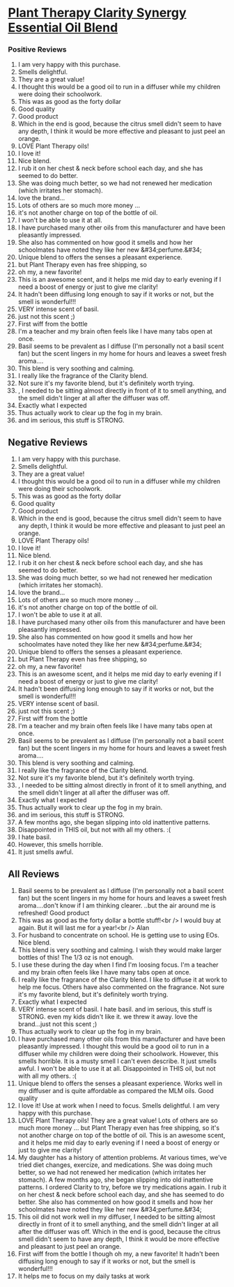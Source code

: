 # [Plant Therapy Clarity Synergy Essential Oil Blend](https://products.checkmycream.com/products/Plant-Therapy-Clarity-Synergy-Essential-Oil-Blend.html)

### Positive Reviews

<ol>
      <li>I am very happy with this purchase.</li>
      <li>Smells delightful.  </li>
      <li>They are a great value!</li>
      <li>I thought this would be a good oil to run in a diffuser while my children were doing their schoolwork.</li>
      <li>This was as good as the forty dollar</li>
      <li>Good quality</li>
      <li>Good product</li>
      <li>Which in the end is good, because the citrus smell didn&#x27;t seem to have any depth, I think it would be more effective and pleasant to just peel an orange.</li>
      <li>LOVE Plant Therapy oils!</li>
      <li>I love it!  </li>
      <li>Nice blend.</li>
      <li>I rub it on her chest &amp; neck before school each day, and she has seemed to do better.  </li>
      <li>She was doing much better, so we had not renewed her medication (which irritates her stomach).  </li>
      <li>love the brand...</li>
      <li>Lots of others are so much more money ...</li>
      <li>it&#x27;s not another charge on top of the bottle of oil.</li>
      <li>I won&#x27;t be able to use it at all.</li>
      <li>I have purchased many other oils from this manufacturer and have been pleasantly impressed.  </li>
      <li>She also has commented on how good it smells and how her schoolmates have noted they like her new &amp;#34;perfume.&amp;#34;</li>
      <li>Unique blend to offers the senses a pleasant experience.  </li>
      <li>but Plant Therapy even has free shipping, so</li>
      <li>oh my, a new favorite!</li>
      <li>This is an awesome scent, and it helps me mid day to early evening if I need a boost of energy or just to give me clarity!</li>
      <li>It hadn&#x27;t been diffusing long enough to say if it works or not, but the smell is wonderful!!!</li>
      <li>VERY intense scent of basil.  </li>
      <li>just not this scent ;)</li>
      <li>First wiff from the bottle</li>
      <li>I&#x27;m a teacher and my brain often feels like I have many tabs open at once.</li>
      <li>Basil seems to be prevalent as I diffuse (I&#x27;m personally not a basil scent fan) but the scent lingers in my home for hours and leaves a sweet fresh aroma....</li>
      <li>This blend is very soothing and calming.</li>
      <li>I really like the fragrance of the Clarity blend.</li>
      <li>Not sure it&#x27;s my favorite blend, but it&#x27;s definitely worth trying.</li>
      <li>, I needed to be sitting almost directly in front of it to smell anything, and the smell didn&#x27;t linger at all after the diffuser was off.</li>
      <li>Exactly what I expected</li>
      <li>Thus actually work to clear up the fog in my brain.</li>
      <li>and im serious, this stuff is STRONG.  </li>
</ol>


<h2>Negative Reviews</h2>
<ol>
<li> I am very happy with this purchase.</li>
<li> Smells delightful.  </li>
<li> They are a great value!</li>
<li> I thought this would be a good oil to run in a diffuser while my children were doing their schoolwork.</li>
<li> This was as good as the forty dollar</li>
<li> Good quality</li>
<li> Good product</li>
<li> Which in the end is good, because the citrus smell didn&#x27;t seem to have any depth, I think it would be more effective and pleasant to just peel an orange.</li>
<li> LOVE Plant Therapy oils!</li>
<li> I love it!  </li>
<li> Nice blend.</li>
<li> I rub it on her chest &amp; neck before school each day, and she has seemed to do better.  </li>
<li> She was doing much better, so we had not renewed her medication (which irritates her stomach).  </li>
<li> love the brand...</li>
<li> Lots of others are so much more money ...</li>
<li> it&#x27;s not another charge on top of the bottle of oil.</li>
<li> I won&#x27;t be able to use it at all.</li>
<li> I have purchased many other oils from this manufacturer and have been pleasantly impressed.  </li>
<li> She also has commented on how good it smells and how her schoolmates have noted they like her new &amp;#34;perfume.&amp;#34;</li>
<li> Unique blend to offers the senses a pleasant experience.  </li>
<li> but Plant Therapy even has free shipping, so</li>
<li> oh my, a new favorite!</li>
<li> This is an awesome scent, and it helps me mid day to early evening if I need a boost of energy or just to give me clarity!</li>
<li> It hadn&#x27;t been diffusing long enough to say if it works or not, but the smell is wonderful!!!</li>
<li> VERY intense scent of basil.  </li>
<li> just not this scent ;)</li>
<li> First wiff from the bottle</li>
<li> I&#x27;m a teacher and my brain often feels like I have many tabs open at once.</li>
<li> Basil seems to be prevalent as I diffuse (I&#x27;m personally not a basil scent fan) but the scent lingers in my home for hours and leaves a sweet fresh aroma....</li>
<li> This blend is very soothing and calming.</li>
<li> I really like the fragrance of the Clarity blend.</li>
<li> Not sure it&#x27;s my favorite blend, but it&#x27;s definitely worth trying.</li>
<li> , I needed to be sitting almost directly in front of it to smell anything, and the smell didn&#x27;t linger at all after the diffuser was off.</li>
<li> Exactly what I expected</li>
<li> Thus actually work to clear up the fog in my brain.</li>
<li> and im serious, this stuff is STRONG.  </li>
<li> A few months ago, she began slipping into old inattentive patterns.  </li>
<li> Disappointed in THIS oil, but not with all my others. :(</li>
<li> I hate basil.  </li>
<li> However, this smells horrible.</li>
<li> It just smells awful.</li>
</ol>

<h2>All Reviews</h2>

<ol>
    <li> Basil seems to be prevalent as I diffuse (I&#x27;m personally not a basil scent fan) but the scent lingers in my home for hours and leaves a sweet fresh aroma....don&#x27;t know if I am thinking clearer. ..but the air around me is refreshed!  Good product</li>
    <li> This was as good as the forty dollar a bottle stuff!&lt;br /&gt; I would buy at again. But it will last me for a year!&lt;br /&gt; Alan</li>
    <li> For husband to concentrate on school. He is getting use to using EOs. Nice blend.</li>
    <li> This blend is very soothing and calming. I wish they would make larger bottles of this!  The 1/3 oz is not enough.</li>
    <li> I use these during the day when I find I&#x27;m loosing focus.  I&#x27;m a teacher and my brain often feels like I have many tabs open at once.</li>
    <li> I really like the fragrance of the Clarity blend. I like to diffuse it at work to help me focus. Others have also commented on the fragrance. Not sure it&#x27;s my favorite blend, but it&#x27;s definitely worth trying.</li>
    <li> Exactly what I expected</li>
    <li> VERY intense scent of basil.  I hate basil.  and im serious, this stuff is STRONG.  even my kids didn&#x27;t like it. we threw it away.  love the brand...just not this scent ;)</li>
    <li> Thus actually work to clear up the fog in my brain.</li>
    <li> I have purchased many other oils from this manufacturer and have been pleasantly impressed.  I thought this would be a good oil to run in a diffuser while my children were doing their schoolwork. However, this smells horrible. It is a musty smell I can&#x27;t even describe. It just smells awful. I won&#x27;t be able to use it at all. Disappointed in THIS oil, but not with all my others. :(</li>
    <li> Unique blend to offers the senses a pleasant experience.  Works well in my diffuser and is quite affordable as compared the MLM oils.  Good quality</li>
    <li> I love it!  Use at work when I need to focus.  Smells delightful.  I am very happy with this purchase.</li>
    <li> LOVE Plant Therapy oils! They are a great value! Lots of others are so much more money ... but Plant Therapy even has free shipping, so it&#x27;s not another charge on top of the bottle of oil. This is an awesome scent, and it helps me mid day to early evening if I need a boost of energy or just to give me clarity!</li>
    <li> My daughter has a history of attention problems.  At various times, we&#x27;ve tried diet changes, exercize, and medications.  She was doing much better, so we had not renewed her medication (which irritates her stomach).  A few months ago, she began slipping into old inattentive patterns.  I ordered Clarity to try, before we try medications again.  I rub it on her chest &amp; neck before school each day, and she has seemed to do better.  She also has commented on how good it smells and how her schoolmates have noted they like her new &amp;#34;perfume.&amp;#34;</li>
    <li> This oil did not work well in my diffuser, I needed to be sitting almost directly in front of it to smell anything, and the smell didn&#x27;t linger at all after the diffuser was off. Which in the end is good, because the citrus smell didn&#x27;t seem to have any depth, I think it would be more effective and pleasant to just peel an orange.</li>
    <li> First wiff from the bottle I though oh my, a new favorite! It hadn&#x27;t been diffusing long enough to say if it works or not, but the smell is wonderful!!!</li>
    <li> It helps me to focus on my daily tasks at work</li>
</ol>




